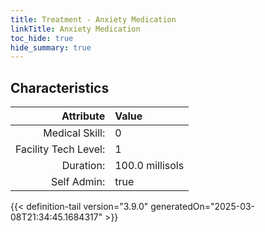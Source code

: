 ```yaml
---
title: Treatment - Anxiety Medication
linkTitle: Anxiety Medication
toc_hide: true
hide_summary: true
---
```

<!-- This is generated by the MarsSim HelpGenertor, do not edit. -->

## Characteristics

| Attribute      | Value |
|--------:|:------|
|Medical Skill:|0|
|Facility Tech Level:|1|
|Duration:|100.0 millisols|
|Self Admin:|true|


{{< definition-tail version="3.9.0" generatedOn="2025-03-08T21:34:45.1684317" >}}

